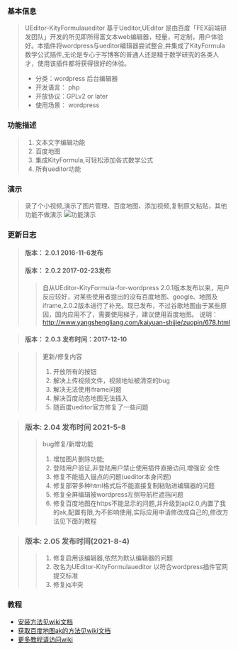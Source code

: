 ### 基本信息
>  UEditor-KityFormulaueditor 基于Ueditor,UEditor 是由百度「FEX前端研发团队」开发的所见即所得富文本web编辑器，轻量，可定制，用户体验好。本插件将wordpress与ueditor编辑器尝试整合,并集成了KityFormula数学公式插件,无论是专心于写博客的普通人还是精于数学研究的各类人才，使用该插件都将获得很好的体验。
>>
>* 分类：wordpress 后台编辑器
>* 开发语言： php
>* 开放协议：GPLv2 or later
>* 使用场景： wordpress

### 功能描述
>1. 文本文字编辑功能
>2. 百度地图
>3. 集成KityFormula,可轻松添加各式数学公式
> 4. 所有ueditor功能
### 演示
> 录了个小视频,演示了图片管理、百度地图、添加视频,复制原文粘贴，其他功能不做演示
![功能演示](图片管理-百度地图-视频插入等演示.gif "图片管理-百度地图-视频插入等演示.gif")

### 更新日志

>####  版本： 2.0.1            2016-11-6发布
>####  版本： 2.0.2           2017-02-23发布
>> 自从UEditor-KityFormula-for-wordpress 2.0.1版本发布以来，用户反应较好，对某些使用者提出的没有百度地图、google、地图及iframe,2.0.2版本进行了补充。现已发布，不过谷歌地图由于某些原因，国内应用不了，需要使用梯子，建议使用百度地图。
>>说明：http://www.yangshengliang.com/kaiyuan-shijie/zuopin/678.html


>#### 版本：  2.0.3         发布时间：2017-12-10

>> 更新/修复内容
>> 1. 开放所有的按钮<br />
>> 2. 解决上传视频文件，视频地址被清空的bug<br />
>> 3. 解决无法使用iframe问题<br />
>> 4. 解决百度动态地图无法插入<br />
>> 5. 随百度ueditor官方修复了一些问题<br />

>### 版本: 2.04 发布时间 2021-5-8
>> bug修复/新增功能
>>1. 增加图片删除功能; 
>> 2. 登陆用户验证,非登陆用户禁止使用插件直接访问,增强安 全性
>>3. 修复不能插入锚点的问题(ueditor本身问题)
>>4. 修复部带多种html格式后不能直接复制粘贴进编辑器的问题
>>5. 修复全屏编辑被wordpress左侧导航栏遮挡问题
>>6. 修复百度地图在https不能显示的问题,并升级到api2.0,内置了我的ak,配置有限,为不影响使用,实际应用中请修改成自己的,修改方法见下面的教程

>### 版本: 2.05 发布时间(2021-8-4)
>>1. 修复启用该编辑器,依然为默认编辑器的问题
>>2. 改名为UEditor-KityFormulaueditor 以符合wordpress插件官网提交标准
>>3. 修复jq冲突



### 教程
*  [安装方法见wiki文档](https://gitee.com/fedkey/UEditor-KityFormula-for-wordpress/wikis/%E5%AE%89%E8%A3%85%E6%96%B9%E6%B3%95?sort_id=3992730)
* [获取百度地图ak的方法见wiki文档](https://gitee.com/fedkey/UEditor-KityFormula-for-wordpress/wikis/%E7%94%B3%E8%AF%B7%E7%99%BE%E5%BA%A6%E5%9C%B0%E5%9B%BE%E7%9A%84%E6%96%B9%E6%B3%95?sort_id=3992715)
* [更多教程请访问wiki](https://gitee.com/fedkey/UEditor-KityFormula-for-wordpress/wikis/)

</details>
